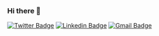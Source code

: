### Hi there 👋


[![Twitter Badge](https://img.shields.io/badge/-@serjun-6633cc?style=flat-square&labelColor=000000cc&logo=twitter&logoColor=white&link=https://twitter.com/sergjun)](https://twitter.com/sergjun) 
[![Linkedin Badge](https://img.shields.io/badge/-Sergio%20Junior-000000cc?style=flat-square&logo=Linkedin&logoColor=white&link=https://https://www.linkedin.com/in/sergio-junior-8518a6208/)](https://www.linkedin.com/in/sergio-junior-8518a6208/) 
[![Gmail Badge](https://img.shields.io/badge/-serrgio.madureira@gmail.com-000000cc?style=flat-square&logo=Gmail&logoColor=white&link=mailto:serrgio.madureira@gmail.com)](mailto:serrgio.madureira@gmail.com)


<!--
**sergjun/sergjun** is a ✨ _special_ ✨ repository because its `README.md` (this file) appears on your GitHub profile.

Here are some ideas to get you started:

- 🔭 I’m currently working on ...
- 🌱 I’m currently learning ...
- 👯 I’m looking to collaborate on ...
- 🤔 I’m looking for help with ...
- 💬 Ask me about ...
- 📫 How to reach me: ...
- 😄 Pronouns: ...
- ⚡ Fun fact: ...
-->
